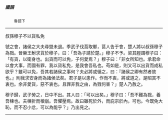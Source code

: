 

##### 國語
　　`魯語下`

* * *

叔孫穆子不以貨私免

虢之會，諸侯之大夫尋盟未退。季武子伐莒取鄆，莒人告于會，楚人將以叔孫穆子為戮。晉樂王鮒求貨於穆子，曰：「吾為子請於楚。」穆子不予。梁其脛謂穆子曰：「有貨，以衛身也。出貨而可以免，子何愛焉？」穆子曰：「非女所知也。承君命以會大事，而國有罪，我以貨私免，是我會吾私也。苟如是，則又可以出貨而成私欲乎？雖可以免，吾其若諸侯之事何？夫必將或循之，曰：『諸侯之卿有然者故也。』則我求安身而為諸侯法矣。君子是以患作。作而不衷，將或道之，是昭其不衷也。余非愛貨，惡不衷也。且罪非我之由，為戮何害？」楚人乃赦之。

穆子歸，武子勞之，日中不出。其人曰：「可以出矣。」穆子曰：「吾不難為戮，養吾棟也。夫棟折而榱崩。吾懼壓焉。故曰雖死於外，而庇宗於內，可也。今既免大恥，而不忍小忿，可以為能乎？」乃出見之。

* * *

